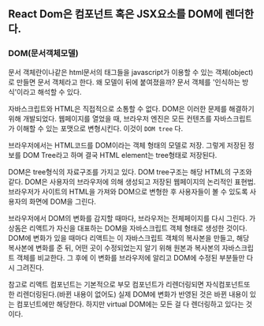 ## React Dom은 컴포넌트 혹은 JSX요소를 DOM에 렌더한다.

### DOM(문서객체모델)

문서 객체란<html>이나<body>같은 html문서의 태그들을 javascript가 이용할 수 있는 객체(object)로 만들면 문서 객체라고 한다.
왜 모델이 뒤에 붙여졌을까? 문서 객체를 '인식하는 방식'이라고 해석할 수 있다.

자바스크립트와 HTML은 직접적으로 소통할 수 없다. DOM은 이러한 문제를 해결하기
위해 개발되었다. 웹페이지를 열었을 때, 브라우저 엔진은 모든 컨텐츠를
자바스크립트가 이해할 수 있는 포맷으로 변형시킨다. 이것이 `DOM tree` 다.

브라우저에서는 HTML코드를 DOM이라는 객체 형태의 모델로 저장. 그렇게 저장된 정보를 DOM Tree라고 하며 결국 HTML element는 tree형태로 저장된다.

DOM은 tree형식의 자료구조를 가지고 있다.
DOM tree구조는 해당 HTML의 구조와 같다. DOM은 사용자의 브라우저에 의해 생성되고
저장된 웹페이지의 논리적인 표현법. 브라우저가 사이트의 HTML을 가져와 DOM으로
변형한 후 사용자들이 볼 수 있도록 사용자의 화면에 DOM을 그린다.

브라우저에서 DOM의 변화를 감지할 때마다, 브라우저는 전체페이지를 다시 그린다.
가상돔은 리액트가 자신을 대표하는 DOM을 자바스크립트 객체 형태로 생성한
것이다. DOM에 변화가 있을 때마다 리액트는 이 자바스크립트 객체의 복사본을
만들고, 해당 복사본에 변화를 준 뒤, 어떤 곳이 수정되었는지 알기 위해 원본과
복사본의 자바스크립트 객체를 비교한다. 그 후에 이 변화를 브라우저에 알리고
DOM에 수정된 부분들만 다시 그려진다.

참고로 리액트 컴포넌트는 기본적으로 부모 컴포넌트가 리렌더링되면
자식컴포넌트또한 리렌더링된다.(바뀐 내용이 없어도) 실제 DOM에 변화가 반영된
것은 바뀐 내용이 있는 컴포넌트에만 해당한다. 하지만 virtual DOM에는 모든 걸
다 렌더링하고 있다는 것이다.
